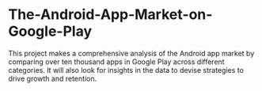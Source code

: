 # The-Android-App-Market-on-Google-Play
This project makes a comprehensive analysis of the Android app market by comparing over ten thousand apps in Google Play across different categories. It will also look for insights in the data to devise strategies to drive growth and retention.
